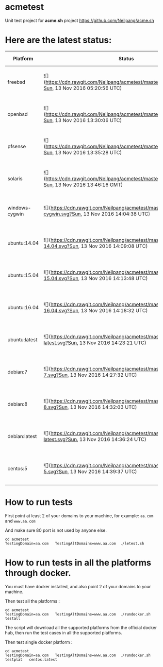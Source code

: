 # acmetest
Unit test project for **acme.sh** project https://github.com/Neilpang/acme.sh



# Here are the latest status:

| Platform | Status| Last Run Time| Comments|
-----------|-------|--------------|---------|
|freebsd| ![](https://cdn.rawgit.com/Neilpang/acmetest/master/status/freebsd.svg?Sun, 13 Nov 2016 05:20:56 UTC)| Sun, 13 Nov 2016 05:20:56 UTC| [Passed](https://github.com/Neilpang/acmetest/blob/master/logs/freebsd.out) |
|openbsd| ![](https://cdn.rawgit.com/Neilpang/acmetest/master/status/openbsd.svg?Sun, 13 Nov 2016 13:30:06 UTC)| Sun, 13 Nov 2016 13:30:06 UTC| [Passed](https://github.com/Neilpang/acmetest/blob/master/logs/openbsd.out) |
|pfsense| ![](https://cdn.rawgit.com/Neilpang/acmetest/master/status/pfsense.svg?Sun, 13 Nov 2016 13:35:28 UTC)| Sun, 13 Nov 2016 13:35:28 UTC| [Passed](https://github.com/Neilpang/acmetest/blob/master/logs/pfsense.out) |
|solaris| ![](https://cdn.rawgit.com/Neilpang/acmetest/master/status/solaris.svg?Sun, 13 Nov 2016 13:46:16 GMT)| Sun, 13 Nov 2016 13:46:16 GMT| [Passed](https://github.com/Neilpang/acmetest/blob/master/logs/solaris.out) |
|windows-cygwin| ![](https://cdn.rawgit.com/Neilpang/acmetest/master/status/windows-cygwin.svg?Sun, 13 Nov 2016 14:04:38 UTC)| Sun, 13 Nov 2016 14:04:38 UTC| [Passed](https://github.com/Neilpang/acmetest/blob/master/logs/windows-cygwin.out) |
|ubuntu:14.04| ![](https://cdn.rawgit.com/Neilpang/acmetest/master/status/ubuntu-14.04.svg?Sun, 13 Nov 2016 14:09:08 UTC)| Sun, 13 Nov 2016 14:09:08 UTC| [Passed](https://github.com/Neilpang/acmetest/blob/master/logs/ubuntu-14.04.out) |
|ubuntu:15.04| ![](https://cdn.rawgit.com/Neilpang/acmetest/master/status/ubuntu-15.04.svg?Sun, 13 Nov 2016 14:13:48 UTC)| Sun, 13 Nov 2016 14:13:48 UTC| [Passed](https://github.com/Neilpang/acmetest/blob/master/logs/ubuntu-15.04.out) |
|ubuntu:16.04| ![](https://cdn.rawgit.com/Neilpang/acmetest/master/status/ubuntu-16.04.svg?Sun, 13 Nov 2016 14:18:32 UTC)| Sun, 13 Nov 2016 14:18:32 UTC| [Passed](https://github.com/Neilpang/acmetest/blob/master/logs/ubuntu-16.04.out) |
|ubuntu:latest| ![](https://cdn.rawgit.com/Neilpang/acmetest/master/status/ubuntu-latest.svg?Sun, 13 Nov 2016 14:23:21 UTC)| Sun, 13 Nov 2016 14:23:21 UTC| [Passed](https://github.com/Neilpang/acmetest/blob/master/logs/ubuntu-latest.out) |
|debian:7| ![](https://cdn.rawgit.com/Neilpang/acmetest/master/status/debian-7.svg?Sun, 13 Nov 2016 14:27:32 UTC)| Sun, 13 Nov 2016 14:27:32 UTC| [Passed](https://github.com/Neilpang/acmetest/blob/master/logs/debian-7.out) |
|debian:8| ![](https://cdn.rawgit.com/Neilpang/acmetest/master/status/debian-8.svg?Sun, 13 Nov 2016 14:32:03 UTC)| Sun, 13 Nov 2016 14:32:03 UTC| [Passed](https://github.com/Neilpang/acmetest/blob/master/logs/debian-8.out) |
|debian:latest| ![](https://cdn.rawgit.com/Neilpang/acmetest/master/status/debian-latest.svg?Sun, 13 Nov 2016 14:36:24 UTC)| Sun, 13 Nov 2016 14:36:24 UTC| [Passed](https://github.com/Neilpang/acmetest/blob/master/logs/debian-latest.out) |
|centos:5| ![](https://cdn.rawgit.com/Neilpang/acmetest/master/status/centos-5.svg?Sun, 13 Nov 2016 14:39:37 UTC)| Sun, 13 Nov 2016 14:39:37 UTC| [Passed](https://github.com/Neilpang/acmetest/blob/master/logs/centos-5.out) |

# How to run tests

First point at least 2 of your domains to your machine, 
for example: `aa.com` and `www.aa.com`

And make sure 80 port is not used by anyone else.

```
cd acmetest
TestingDomain=aa.com   TestingAltDomains=www.aa.com  ./letest.sh
```

# How to run tests in all the platforms through docker.

You must have docker installed, and also point 2 of your domains to your machine.

Then test all the platforms :

```
cd acmetest
TestingDomain=aa.com   TestingAltDomains=www.aa.com  ./rundocker.sh  testall
```

The script will download all the supported platforms from the official docker hub, then run the test cases in all the supported platforms.

Then test single docker platform :

```
cd acmetest
TestingDomain=aa.com   TestingAltDomains=www.aa.com  ./rundocker.sh  testplat   centos:latest
```









